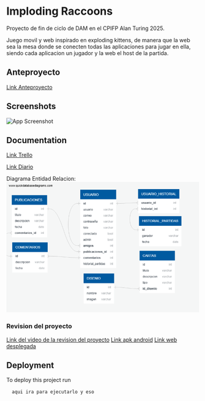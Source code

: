
# Imploding Raccoons

Proyecto de fin de ciclo de DAM en el CPIFP Alan Turing 2025.

Juego movil y web inspirado en exploding kittens, de manera que la web sea la mesa donde se conecten todas las aplicaciones para jugar en ella, siendo cada aplicacion un jugador y la web el host de la partida.


## Anteproyecto
[Link Anteproyecto](https://docs.google.com/document/d/1dbNNTdb8QzlD5lRAiDT1_BaWJLE6FMgzKpKCUVFwbn4/edit?usp=sharing)

## Screenshots
![App Screenshot](https://via.placeholder.com/468x300?text=App+Screenshot+Here)

## Documentation
[Link Trello](https://trello.com/b/0hjXPQi0/imploding-raccoons)

[Link Diario](https://docs.google.com/document/d/1ykSWTH5ng5t6gG1ch_GlARGJf0C_IkZsw6Mv_BXGNj8/edit?usp=sharing)

Diagrama Entidad Relacion:  
![Diagrama_ER](recursosReadme/image.png) 

### Revision del proyecto
[Link del video de la revision del proyecto](https://drive.google.com/file/d/1wlLvvplchkN1s8ChJj8qEuTx1m5q71qR/view?usp=sharing) 
[Link apk android](https://drive.google.com/file/d/15eNXxm5rMJ-DYa90k89Hx2IW83FckZyU/view?usp=sharing) 
[Link web desplegada](https://i.ebayimg.com/images/g/RXoAAOSwcKdiuREc/s-l1200.png) 
 
## Deployment

To deploy this project run

```bash
  aqui ira para ejecutarlo y eso
```
